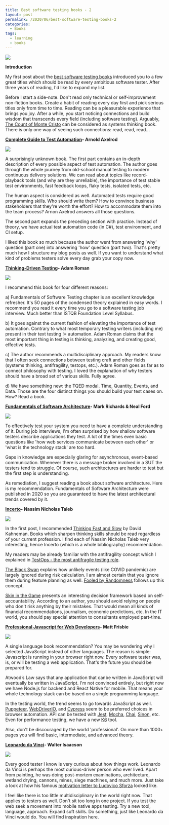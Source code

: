 ```yaml
---
title: Best software testing books - 2
layout: post
permalink: /2020/06/best-software-testing-books-2
categories:
  - Books
tags:
  - learning
  - books
---
```


![](/images/blog/photo-1457369804613-52c61a468e7d.jpeg)

**Introduction**

My first post about
the [best software testing books](https://www.awesome-testing.com/2017/04/best-software-testing-books.html) introduced you
to a few great titles which should be read by every ambitious software tester. After three years of reading, I'd like to
expand my list.

Before I start a side-note. Don't read only technical or self-improvement non-fiction books. Create a habit of reading
every day first and pick serious titles only from time to time. Reading can be a pleasurable experience that brings you
joy. After a while, you start noticing connections and build wisdom that transcends every field (including software
testing). Arguably, [The Count of Monte Cristo](https://www.amazon.com/Count-Monte-Cristo-Penguin-Classics/dp/0140449264)
can be considered as systems thinking book. There is only one way of seeing such connections: read, read, read...

**[Complete Guide to Test Automation](https://www.amazon.com/Complete-Guide-Test-Automation-Maintaining-ebook/dp/B07FKGVQP6)- Arnold Axelrod**

![](/images/blog/testautomation.jpg)

A surprisingly unknown book. The first part contains an in-depth description of every possible aspect of test
automation. The author goes through the whole journey from old-school manual testing to modern continuous delivery
solutions. We can read about topics like record-playback tools (and why are they unreliable), the importance of test
stable test environments, fast feedback loops, flaky tests, isolated tests, etc.

The human aspect is considered as well. Automated tests require good programming skills. Who should write them? How to
convince business stakeholders that they're worth the effort? How to accommodate them into the team process? Arnon
Axelrod answers all those questions.

The second part expands the preceding section with practice. Instead of theory, we have actual test automation code (in
C#), test environment, and CI setup.

I liked this book so much because the author went from answering 'why' question (part one) into answering 'how'
question (part two). That's pretty much how I structure my blog posts as well. If you want to understand what kind of
problems testers solve every day grab your copy now.

**[Thinking-Driven Testing](https://www.amazon.com/Thinking-Driven-Testing-Reasonable-Approach-Quality-ebook/dp/B07BN17VZ7)-
Adam Roman**

![](/images/blog/thinking.jpg)

I recommend this book for four different reasons:

a) Fundamentals of Software Testing chapter is an excellent knowledge refresher. It's 50 pages of the condensed theory
explained in easy words. I recommend you read it every time you go to a software testing job interview. Much better than
ISTQB Foundation Level Syllabus.

b) It goes against the current fashion of elevating the importance of test automation. Contrary to what most temporary
testing writers (including me) present in their text testing != automation. Adam Roman claims that the most important
thing in testing is thinking, analyzing, and creating good, effective tests.

c) The author recommends a multidisciplinary approach. My readers know that I often seek connections between testing
craft and other fields (systems thinking, antifragility, testops, etc.). Adam Roman goes as far as to connect philosophy
with testing. I loved the explanation of why testers should have a broad set of various skills. Fully agree.

d) We have something new: the TQED modal. Time, Quantity, Events, and Data. Those are the four distinct things you
should build your test cases on. How? Read a book.

**[Fundamentals of Software Architecture](https://www.amazon.com/Fundamentals-Software-Architecture-Engineering-Approach-ebook/dp/B0849MPK73)-
Mark Richards & Neal Ford**

![](/images/blog/architecture.jpg)

To effectively test your system you need to have a complete understanding of it. During job interviews, I'm often
surprised by how shallow software testers describe applications they test. A lot of the times even basic questions
like 'how web services communicate between each other' or 'what is the technology stack' are too hard.

Gaps in knowledge are especially glaring for asynchronous, event-based communication. Whenever there is a message broker
involved in a SUT the testers tend to struggle. Of course, such architectures are harder to test but the first step is
understanding.

As remediation, I suggest reading a book about software architecture. Here is my recommendation. Fundamentals of
Software Architecture were published in 2020 so you are guaranteed to have the latest architectural trends covered by
it.

**[Incerto](https://www.amazon.com/Incerto-Deluxe-Randomness-Procrustes-Antifragile/dp/198481981X)- Nassim Nicholas
Taleb**

![](/images/blog/incerto.jpg)

In the first post, I
recommended [Thinking Fast and Slow](https://www.amazon.com/Thinking-Fast-Slow-Daniel-Kahneman/dp/0374533555) by David
Kahneman. Books which sharpen thinking skills should be read regardless of your current profession. I find each of
Nassim Nicholas Taleb very interesting, hence Incerto (which is a whole bibliography) recommendation.

My readers may be already familiar with the antifragility concept which I explained
in [TestOps - the most antifragile testing role](https://www.awesome-testing.com/2018/02/testops-most-antifragile-testing-role.html).

[The Black Swan](https://www.amazon.com/Black-Swan-Improbable-Robustness-Fragility/dp/081297381X/) explains how unlikely
events (like COVID pandemic) are largely ignored during risk calculation. I am almost certain that you ignore them
during feature planning as
well. [Fooled by Randomness](https://www.amazon.com/Fooled-by-Randomness-audiobook/dp/B0012IZFRW) follows up this
concept.

[Skin in the Game](https://www.amazon.com/Skin-in-Game-audiobook/dp/B077BSK9LC) presents an interesting decision
framework based on self-accountability. According to an author, you should avoid relying on people who don't risk
anything by their mistakes. That would mean all kinds of financial recommendations, journalism, economic predictions,
etc. In the IT world, you should pay special attention to consultants employed part-time.

**[Professional Javascript for Web Developers](https://www.amazon.com/Professional-JavaScript-Developers-Matt-Frisbie/dp/1119366445)-
Matt Frisbie**

![](/images/blog/javascript.jpg)

A single language book recommendation? You may be wondering why I selected JavaScript instead of other languages. The
reason is simple: Javascript is running in your browser right now. Every software tester was, is, or will be testing a
web application. That's the future you should be prepared for.

Atwood’s Law says that any application that canbe written in JavaScript will eventually be written in JavaScript. I'm
not convinced entirely, but right now we have Node.js for backend and React Native for mobile. That means your whole
technology stack can be based on a single programming language.

In the testing world, the trend seems to go towards JavaScript as
well. [Puppeteer](https://github.com/puppeteer/puppeteer), [WebDriverIO](https://webdriver.io/),
and [Cypress](https://www.cypress.io/) seem to be preferred choices in browser automation. API can be tested
with [Jest](https://jestjs.io/), [Mocha](https://mochajs.org/), [Chai](https://www.chaijs.com/), [Sinon](https://sinonjs.org/),
etc. Even for performance testing, we have a new [K6](https://k6.io/) tool.

Also, don't be discouraged by the world 'professional'. On more than 1000+ pages you will find basic, intermediate, and
advanced theory.

**[Leonardo da Vinci](https://www.amazon.com/Leonardo-Vinci-Walter-Isaacson-ebook/dp/B071Y385Q1/ref=sr_1_1?dchild=1&keywords=Leonardo+da+vinci&qid=1591035104)-
Walter Isaacson**

![](/images/blog/davinci.jpg)

Every good tester I know is very curious about how things work. Leonardo da Vinci is perhaps the most curious-driver
person who ever lived. Apart from painting, he was doing post-mortem examinations, architecture, wetland drying,
cannons, mines, siege machines, and much more. Just take a look at how his
famous [motivation letter to Ludovico Sforza](https://genius.com/Leonardo-da-vinci-letter-to-ludovico-sforza-annotated)
looked like.

I feel like there is too little multidisciplinary in the world right now. That applies to testers as well. Don't sit
too long in one project. If you test the web seek a movement into mobile native apps testing. Try a new tool, language,
approach. Expand soft skills. Do something, just like Leonardo da Vinci would do. You will find inspiration here.
